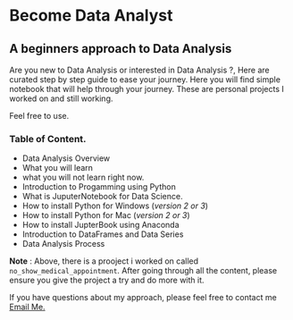 # Become Data Analyst

## A beginners approach to Data Analysis

Are you new to Data Analysis or interested in Data Analysis ?, Here are curated step by step guide to ease your journey. Here you will find simple notebook that will help through your journey. These are personal projects I worked on and still working.

Feel free to use.

### Table of Content.

- Data Analysis Overview
- What you will learn
- what you will not learn right now.
- Introduction to Progamming using Python
- What is JuputerNotebook for Data Science.
- How to install Python for Windows (_version 2 or 3_)
- How to install Python for Mac (_version 2 or 3_)
- How to install JupterBook using Anaconda
- Introduction to DataFrames and Data Series
- Data Analysis Process

**Note** :
Above, there is a prooject i worked on called `no_show_medical_appointment`. After going through all the content, please ensure you give the project a try and do more with it.

If you have questions about my approach, please feel free to contact me [Email Me.](omifaredammy@gmail.com)
